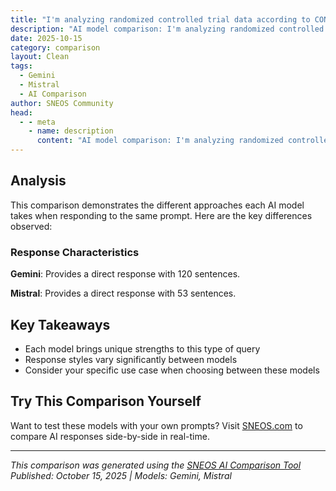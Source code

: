 ```yaml
---
title: "I'm analyzing randomized controlled trial data according to CONSORT guidelines. Help me: 1) Conduct intention-to-treat (ITT) analysis including all randomized participants"
description: "AI model comparison: I'm analyzing randomized controlled trial data according to CONSORT guidelines. Help me: 1) Conduct ..."
date: 2025-10-15
category: comparison
layout: Clean
tags:
  - Gemini
  - Mistral
  - AI Comparison
author: SNEOS Community
head:
  - - meta
    - name: description
      content: "AI model comparison: I'm analyzing randomized controlled trial data according to CONSORT guidelines. Help me: 1) Conduct intention-to-treat (..."
---
```


<ChatComparison
  title="I'm analyzing randomized controlled trial data according to CONSORT guidelines. Help me: 1) Conduct intention-to-treat (ITT) analysis including all randomized participants"
  prompt="I'm analyzing randomized controlled trial data according to CONSORT guidelines. Help me: 1) Conduct intention-to-treat (ITT) analysis including all randomized participants"
  :responses='{"Gemini": "That\u0027s an excellent and crucial starting point for analyzing RCT data according to CONSORT! Intention-to-Treat (ITT) analysis is the gold standard for preserving the benefits of randomization and providing an unbiased estimate of a treatment\u0027s *effectiveness* in a real-world setting.\n\nLet\u0027s break down how to conduct ITT analysis, focusing on \u0022including all randomized participants.\u0022\n\n---\n\n## 1) Conducting Intention-to-Treat (ITT) Analysis Including All Randomized Participants\n\nThe core principle of ITT is **\u0022Once randomized, always analyzed.\u0022** This means every participant\u0027s data is analyzed according to the group they were *originally assigned to* at randomization, regardless of what actually happened during the study (e.g., whether they received the assigned intervention, switched treatments, dropped out, or adhered to the protocol).\n\n### Why ITT is Crucial (and CONSORT-Compliant):\n\n1.  **Preserves Randomization:** It maintains the balance of confounding variables between groups established by randomization.\n2.  **Minimizes Bias:** By analyzing participants as randomized, it prevents selection bias that can occur if participants who don\u0027t complete treatment or switch groups are excluded.\n3.  **Reflects Real-World Effectiveness:** It accounts for non-adherence, crossovers, and withdrawals, which are common in clinical practice, thereby providing a more pragmatic estimate of the treatment\u0027s effect.\n4.  **More Conservative Estimate:** ITT analysis often yields a more conservative (smaller) estimate of the treatment effect compared to a per-protocol analysis, which is generally preferred to avoid overstating efficacy.\n\n### How to Conduct ITT Analysis - Step-by-Step\n\nThe biggest challenge in ITT analysis, and what \u0022including all randomized participants\u0022 truly implies, is dealing with **missing data**. If a participant drops out, refuses treatment, or misses follow-up appointments, you won\u0027t have complete outcome data for them. Simply excluding them *violates* the ITT principle and introduces bias.\n\n#### Step 1: Define the Analysis Population\n\n*   **All randomized participants:** Your ITT population consists of *every single participant* who was randomized into the trial. This is your denominator.\n\n#### Step 2: Assign Participants to Their Randomized Group\n\n*   Each participant\u0027s data is categorized based on the treatment arm they were *originally assigned to* at randomization. This is irrespective of:\n    *   Whether they actually received the treatment.\n    *   Whether they received the full dose or duration.\n    *   Whether they crossed over to the other treatment arm.\n    *   Whether they withdrew consent or dropped out.\n\n#### Step 3: Crucially - Address Missing Outcome Data\n\nThis is the most critical and often complex step to ensure \u0022all randomized participants\u0022 are truly included. You cannot simply exclude participants with missing outcome data, as this converts your analysis into a \u0022complete case analysis,\u0022 which is a form of per-protocol analysis and can introduce significant bias.\n\nHere are common strategies for handling missing data in ITT, ordered by general preference:\n\n1.  **Multiple Imputation (MI):**\n    *   **Description:** This is generally considered the **gold standard** for handling missing data in ITIT analysis. MI involves creating multiple complete datasets by imputing (estimating) the missing values several times, using statistical models based on the observed data and covariates (including baseline characteristics, the assigned treatment group, and other predictors of outcome). Each imputed dataset is then analyzed separately, and the results are combined using specific rules (Rubin\u0027s rules) to produce a single, robust estimate and standard error that accounts for the uncertainty of imputation.\n    *   **Advantages:** Provides valid inferences under the Missing At Random (MAR) assumption, incorporates uncertainty, uses all available information.\n    *   **Disadvantages:** Can be computationally intensive, requires statistical software proficiency.\n    *   **Recommendation:** Strongly preferred if sufficient data is available for imputation.\n\n2.  **Maximum Likelihood (ML) / Expectation-Maximization (EM) Algorithm:**\n    *   **Description:** These methods are used directly within some statistical models (e.g., mixed models, structural equation modeling). They estimate parameters by directly maximizing the likelihood function based on the observed data, implicitly accounting for missing values without explicitly filling them in.\n    *   **Advantages:** Also provides valid inferences under MAR, can be more straightforward than MI for certain models.\n    *   **Disadvantages:** Less flexible than MI across different types of analyses, can be complex to set up.\n    *   **Recommendation:** Excellent for longitudinal data with repeated measures (e.g., using Linear Mixed Models).\n\n3.  **Last Observation Carried Forward (LOCF):**\n    *   **Description:** For participants with missing post-baseline data, their last observed value is \u0022carried forward\u0022 and used as their final outcome.\n    *   **Advantages:** Simple to implement.\n    *   **Disadvantages:** **Highly problematic and generally discouraged.** It assumes that a participant\u0027s condition remains unchanged after dropout, which is often clinically implausible and can lead to biased estimates (usually towards no effect or even an exaggerated effect, depending on the outcome and when dropouts occur). It tends to underestimate the variance.\n    *   **Recommendation:** Only use for *sensitivity analysis* to see how robust your primary results (e.g., from MI) are under a very conservative assumption, but *never* as the primary ITT method.\n\n4.  **Baseline Observation Carried Forward (BOCF):**\n    *   **Description:** For participants with missing post-baseline data, their baseline value is carried forward and used as their final outcome.\n    *   **Advantages:** Simple to implement.\n    *   **Disadvantages:** Even more problematic than LOCF. It assumes no change from baseline, which is usually a very strong and unrealistic assumption, potentially biasing results towards the null.\n    *   **Recommendation:** Similar to LOCF, only for *very specific sensitivity analyses* (e.g., if you assume people who drop out have no improvement or even worsen to baseline levels), but not as a primary method.\n\n5.  **Inverse Probability Weighting (IPW):**\n    *   **Description:** This method weights observed data points by the inverse of their probability of being observed, effectively giving more weight to participants who are similar to those who dropped out.\n    *   **Advantages:** Can provide unbiased estimates under MAR, even when the proportion of missing data is high.\n    *   **Disadvantages:** Can be complex, requires careful modeling of the probability of missingness.\n\n6.  **Complete Case Analysis (CCA) / Listwise Deletion:**\n    *   **Description:** This method simply excludes any participant who has missing data for *any* variable included in the analysis.\n    *   **Advantages:** Simplest to perform.\n    *   **Disadvantages:** **Strongly violates the ITT principle.** Introduces bias unless data are Missing Completely At Random (MCAR), which is rarely the case in RCTs. Reduces statistical power.\n    *   **Recommendation:** **Avoid as a primary ITT analysis.** Only use for comparison in sensitivity analyses, or if the proportion of missing data is extremely small (\u003C1-2%) and demonstrably MCAR.\n\n#### Step 4: Perform the Statistical Analysis\n\nOnce you have handled missing data appropriately (e.g., using MI to create complete datasets, or using ML directly in your model), you apply your chosen statistical test or model to compare outcomes between the randomized groups.\n\n*   **For Continuous Outcomes:**\n    *   **t-test or ANOVA:** For simple comparisons of means.\n    *   **Linear Regression or ANCOVA (Analysis of Covariance):** ANCOVA is often preferred as it can adjust for baseline values of the outcome and other important covariates, which increases statistical power and precision, even when randomization was successful.\n    *   **Linear Mixed Models:** Excellent for longitudinal data with repeated measures, inherently handles missing data under MAR assumptions.\n\n*   **For Binary/Categorical Outcomes:**\n    *   **Chi-squared test or Fisher\u0027s Exact Test:** For comparing proportions.\n    *   **Logistic Regression:** To estimate odds ratios or risk ratios, adjusting for covariates.\n\n*   **For Time-to-Event Outcomes:**\n    *   **Kaplan-Meier survival curves with Log-rank test:** For comparing survival distributions.\n    *   **Cox Proportional Hazards Regression:** To estimate hazard ratios, adjusting for covariates.\n\n#### Step 5: Interpretation of Results\n\n*   The results of an ITT analysis provide an estimate of the **effectiveness** of the intervention under real-world conditions (i.e., when some participants may not fully adhere).\n*   Be prepared that the treatment effect observed in ITT analysis might be *smaller* than what a per-protocol analysis would show, precisely because it accounts for non-adherence and dropouts. This is generally considered a more realistic and conservative estimate.\n\n### CONSORT Reporting Requirements for ITT\n\nCONSORT guidelines strongly advocate for ITT analysis and require clear reporting of how it was conducted:\n\n1.  **CONSORT Flow Diagram:**\n    *   Crucially, the flow diagram must show the number of participants randomized to each group, the number receiving allocated intervention, the number completing intervention, the number lost to follow-up, and the number included in the *primary analysis* (which should ideally be all randomized for ITT).\n    *   It clearly illustrates the \u0022all randomized\u0022 principle.\n\n2.  **Methods Section:**\n    *   Explicitly state that an **Intention-to-Treat (ITT) analysis** was performed as the primary analysis.\n    *   Clearly describe **how missing data were handled**. Specify the method used (e.g., \u0022Missing data were handled using multiple imputation, generating 50 imputed datasets based on [list variables used for imputation, e.g., baseline characteristics, treatment arm, observed outcome data].\u0022).\n    *   Mention any **sensitivity analyses** performed to assess the robustness of the ITT results to different missing data assumptions (e.g., \u0022Sensitivity analyses were conducted using complete case analysis and Last Observation Carried Forward imputation to assess the robustness of findings.\u0022).\n\n3.  **Results Section:**\n    *   Present the results of the ITT analysis as the primary findings.\n    *   Report the number of participants included in the *primary ITT analysis* (ideally, all randomized participants with imputed data).\n    *   If sensitivity analyses were performed, summarize their results.\n\n---\n\n**In summary, to conduct a robust ITT analysis \u0022including all randomized participants\u0022:**\n\n1.  **Define your analysis set as *all* randomized participants.**\n2.  **Assign each participant to their *randomized* group.**\n3.  **Address missing outcome data using appropriate methods, with Multiple Imputation (MI) or Maximum Likelihood (ML) being the preferred choices.** Avoid simply excluding participants.\n4.  **Perform your chosen statistical analysis on this complete (or imputed) dataset.**\n5.  **Clearly report your ITT methodology and how missing data were handled in accordance with CONSORT guidelines.**\n\nThis comprehensive approach ensures your analysis is scientifically sound, transparent, and provides the most reliable estimate of your intervention\u0027s effectiveness.", "Mistral": "Certainly! Conducting an intention-to-treat (ITT) analysis is a crucial step in analyzing randomized controlled trial (RCT) data according to CONSORT guidelines. ITT analysis includes all participants who were randomized, regardless of whether they completed the study or adhered to the protocol. This approach helps to preserve the benefits of randomization and provides a more realistic estimate of the treatment effect in a real-world setting.\n\nHere are the steps to conduct an ITT analysis:\n\n### 1. Data Preparation\n- **Collect All Data**: Ensure you have data for all participants who were randomized, including those who dropped out or did not adhere to the protocol.\n- **Handle Missing Data**: Decide on a method for handling missing data. Common approaches include:\n  - **Last Observation Carried Forward (LOCF)**: Use the last observed value for participants who dropped out.\n  - **Multiple Imputation**: Use statistical methods to impute missing values.\n  - **Worst-Case Scenario**: Assume the worst possible outcome for participants with missing data.\n\n### 2. Define Outcomes\n- **Primary and Secondary Outcomes**: Clearly define the primary and secondary outcomes of the study.\n- **Time Points**: Specify the time points at which outcomes were measured.\n\n### 3. Statistical Analysis\n- **Descriptive Statistics**: Summarize the baseline characteristics of all randomized participants.\n- **Comparative Analysis**: Compare the outcomes between the treatment and control groups using appropriate statistical tests. Common tests include:\n  - **T-tests** or **ANOVA** for continuous outcomes.\n  - **Chi-square tests** or **Fisher\u0027s exact tests** for categorical outcomes.\n  - **Survival analysis** (e.g., Kaplan-Meier curves, Cox proportional hazards models) for time-to-event outcomes.\n\n### 4. Reporting Results\n- **Flow Diagram**: Create a CONSORT flow diagram to show the progress of participants through the trial, including the number of participants randomized, allocated to each group, and analyzed in the ITT analysis.\n- **Tables and Figures**: Present the results in tables and figures, clearly indicating the ITT analysis.\n- **Effect Sizes**: Report effect sizes with confidence intervals and p-values.\n\n### Example Workflow\n\n#### Step 1: Data Preparation\n\u0060\u0060\u0060python\nimport pandas as pd\n\n# Load your data\ndata = pd.read_csv(\u0027rct_data.csv\u0027)\n\n# Check for missing data\nmissing_data = data.isnull().sum()\nprint(missing_data)\n\n# Handle missing data (e.g., using LOCF)\ndata[\u0027outcome\u0027] = data[\u0027outcome\u0027].fillna(method=\u0027ffill\u0027)\n\u0060\u0060\u0060\n\n#### Step 2: Define Outcomes\n\u0060\u0060\u0060python\n# Define primary outcome\nprimary_outcome = data[\u0027outcome\u0027]\n\n# Define treatment groups\ntreatment_group = data[\u0027treatment_group\u0027]\n\u0060\u0060\u0060\n\n#### Step 3: Statistical Analysis\n\u0060\u0060\u0060python\nfrom scipy.stats import ttest_ind\n\n# Descriptive statistics\nbaseline_characteristics = data.groupby(\u0027treatment_group\u0027).mean()\nprint(baseline_characteristics)\n\n# Comparative analysis (e.g., t-test for continuous outcome)\nt_stat, p_value = ttest_ind(primary_outcome[treatment_group == \u0027treatment\u0027],\n                            primary_outcome[treatment_group == \u0027control\u0027])\nprint(f\u0027T-statistic: {t_stat}, P-value: {p_value}\u0027)\n\u0060\u0060\u0060\n\n#### Step 4: Reporting Results\n\u0060\u0060\u0060python\nimport matplotlib.pyplot as plt\n\n# Create a CONSORT flow diagram (example)\nplt.figure(figsize=(10, 6))\nplt.plot([0, 1, 2], [100, 80, 60], label=\u0027Treatment Group\u0027)\nplt.plot([0, 1, 2], [100, 90, 70], label=\u0027Control Group\u0027)\nplt.xlabel(\u0027Time Points\u0027)\nplt.ylabel(\u0027Number of Participants\u0027)\nplt.title(\u0027CONSORT Flow Diagram\u0027)\nplt.legend()\nplt.show()\n\n# Present results in a table\nresults_table = pd.DataFrame({\n    \u0027Group\u0027: [\u0027Treatment\u0027, \u0027Control\u0027],\n    \u0027Mean Outcome\u0027: [primary_outcome[treatment_group == \u0027treatment\u0027].mean(),\n                     primary_outcome[treatment_group == \u0027control\u0027].mean()],\n    \u0027Standard Deviation\u0027: [primary_outcome[treatment_group == \u0027treatment\u0027].std(),\n                          primary_outcome[treatment_group == \u0027control\u0027].std()]\n})\nprint(results_table)\n\u0060\u0060\u0060\n\n### Conclusion\nBy following these steps, you can conduct an ITT analysis that includes all randomized participants, ensuring that your results are robust and reflective of real-world conditions. Make sure to document your methods and results clearly in your report to adhere to CONSORT guidelines."}' published-date="{DateTime.UtcNow:HH:mm}"
/>

## Analysis

This comparison demonstrates the different approaches each AI model takes when responding to the same prompt. Here are the key differences observed:

### Response Characteristics

**Gemini**: Provides a direct response with 120 sentences. 

**Mistral**: Provides a direct response with 53 sentences. 

## Key Takeaways

- Each model brings unique strengths to this type of query
- Response styles vary significantly between models
- Consider your specific use case when choosing between these models

## Try This Comparison Yourself

Want to test these models with your own prompts? Visit [SNEOS.com](https://sneos.com) to compare AI responses side-by-side in real-time.

---

*This comparison was generated using the [SNEOS AI Comparison Tool](https://sneos.com)*
*Published: October 15, 2025 | Models: Gemini, Mistral*
